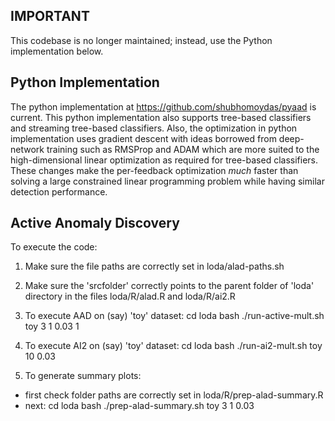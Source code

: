 IMPORTANT
------------
This codebase is no longer maintained; instead, use the Python implementation below.


Python Implementation
------------
The python implementation at https://github.com/shubhomoydas/pyaad is current. This python implementation also supports tree-based classifiers and streaming tree-based classifiers. Also, the optimization in python implementation uses gradient descent with ideas borrowed from deep-network training such as RMSProp and ADAM which are more suited to the high-dimensional linear optimization as required for tree-based classifiers. These changes make the per-feedback optimization *much* faster than solving a large constrained linear programming problem while having similar detection performance.


Active Anomaly Discovery
------------------------

To execute the code:

1. Make sure the file paths are correctly set in loda/alad-paths.sh

2. Make sure the 'srcfolder' correctly points to the parent folder of 'loda' directory
   in the files loda/R/alad.R and loda/R/ai2.R

3. To execute AAD on (say) 'toy' dataset:
  cd loda
  bash ./run-active-mult.sh toy 3 1 0.03 1

4. To execute AI2 on (say) 'toy' dataset:
  cd loda
  bash ./run-ai2-mult.sh toy 10 0.03
  
5. To generate summary plots:
  - first check folder paths are correctly set in loda/R/prep-alad-summary.R
  - next:
    cd loda
    bash ./prep-alad-summary.sh toy 3 1 0.03
  
